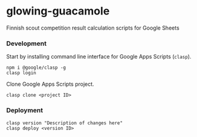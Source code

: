 # glowing-guacamole
Finnish scout competition result calculation scripts for Google Sheets


### Development

Start by installing command line interface for Google Apps Scripts (`clasp`).

```
npm i @google/clasp -g
clasp login
```

Clone Google Apps Scripts project.

```
clasp clone <project ID>
```

### Deployment

```
clasp version "Description of changes here"
clasp deploy <version ID>
```

